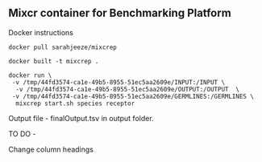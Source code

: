 ## Mixcr container for Benchmarking Platform

Docker instructions 




```docker pull sarahjeeze/mixcrep```

```docker built -t mixcrep . ```

```docker run \ ```  \
   ```  -v /tmp/44fd3574-ca1e-49b5-8955-51ec5aa2609e/INPUT:/INPUT \ ``` \
  ```   -v /tmp/44fd3574-ca1e-49b5-8955-51ec5aa2609e/OUTPUT:/OUTPUT  \  ``` \
   ```  -v /tmp/44fd3574-ca1e-49b5-8955-51ec5aa2609e/GERMLINES:/GERMLINES \ ``` \
  ```   mixcrep start.sh species receptor  ```



Output file - finalOutput.tsv in output folder.


TO DO - 

Change column headings
